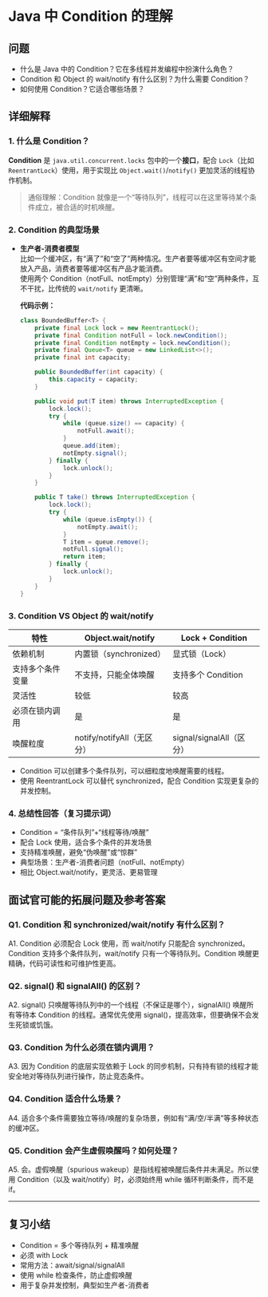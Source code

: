# Java 中 Condition 的理解

## 问题

- 什么是 Java 中的 Condition？它在多线程并发编程中扮演什么角色？
- Condition 和 Object 的 wait/notify 有什么区别？为什么需要 Condition？
- 如何使用 Condition？它适合哪些场景？

## 详细解释

### 1. 什么是 Condition？

**Condition** 是 `java.util.concurrent.locks` 包中的一个**接口**，配合 `Lock`（比如 `ReentrantLock`）使用，用于实现比 `Object.wait()`/`notify()` 更加灵活的线程协作机制。

> 通俗理解：Condition 就像是一个“等待队列”，线程可以在这里等待某个条件成立，被合适的时机唤醒。

### 2. Condition 的典型场景

- **生产者-消费者模型**  
  比如一个缓冲区，有“满了”和“空了”两种情况。生产者要等缓冲区有空间才能放入产品，消费者要等缓冲区有产品才能消费。  
  使用两个 Condition（notFull、notEmpty）分别管理“满”和“空”两种条件，互不干扰，比传统的 `wait/notify` 更清晰。

  **代码示例：**

  ```java
  class BoundedBuffer<T> {
      private final Lock lock = new ReentrantLock();
      private final Condition notFull = lock.newCondition();
      private final Condition notEmpty = lock.newCondition();
      private final Queue<T> queue = new LinkedList<>();
      private final int capacity;
  
      public BoundedBuffer(int capacity) {
          this.capacity = capacity;
      }
  
      public void put(T item) throws InterruptedException {
          lock.lock();
          try {
              while (queue.size() == capacity) {
                  notFull.await();
              }
              queue.add(item);
              notEmpty.signal();
          } finally {
              lock.unlock();
          }
      }
  
      public T take() throws InterruptedException {
          lock.lock();
          try {
              while (queue.isEmpty()) {
                  notEmpty.await();
              }
              T item = queue.remove();
              notFull.signal();
              return item;
          } finally {
              lock.unlock();
          }
      }
  }
  ```

### 3. Condition VS Object 的 wait/notify

| 特性             | Object.wait/notify         | Lock + Condition         |
| ---------------- | -------------------------- | ------------------------ |
| 依赖机制         | 内置锁（synchronized）     | 显式锁（Lock）           |
| 支持多个条件变量 | 不支持，只能全体唤醒       | 支持多个 Condition       |
| 灵活性           | 较低                       | 较高                     |
| 必须在锁内调用   | 是                         | 是                       |
| 唤醒粒度         | notify/notifyAll（无区分） | signal/signalAll（区分） |

- Condition 可以创建多个条件队列，可以细粒度地唤醒需要的线程。
- 使用 ReentrantLock 可以替代 synchronized，配合 Condition 实现更复杂的并发控制。

### 4. 总结性回答（复习提示词）

- Condition = “条件队列”+“线程等待/唤醒”
- 配合 Lock 使用，适合多个条件的并发场景
- 支持精准唤醒，避免“伪唤醒”或“惊群”
- 典型场景：生产者-消费者问题（notFull、notEmpty）
- 相比 Object.wait/notify，更灵活、更易管理

## 面试官可能的拓展问题及参考答案

### Q1. Condition 和 synchronized/wait/notify 有什么区别？  
A1. Condition 必须配合 Lock 使用，而 wait/notify 只能配合 synchronized。Condition 支持多个条件队列，wait/notify 只有一个等待队列。Condition 唤醒更精确，代码可读性和可维护性更高。

### Q2. signal() 和 signalAll() 的区别？  
A2. signal() 只唤醒等待队列中的一个线程（不保证是哪个），signalAll() 唤醒所有等待本 Condition 的线程。通常优先使用 signal()，提高效率，但要确保不会发生死锁或饥饿。

### Q3. Condition 为什么必须在锁内调用？  
A3. 因为 Condition 的底层实现依赖于 Lock 的同步机制，只有持有锁的线程才能安全地对等待队列进行操作，防止竞态条件。

### Q4. Condition 适合什么场景？  
A4. 适合多个条件需要独立等待/唤醒的复杂场景，例如有“满/空/半满”等多种状态的缓冲区。

### Q5. Condition 会产生虚假唤醒吗？如何处理？  
A5. 会。虚假唤醒（spurious wakeup）是指线程被唤醒后条件并未满足。所以使用 Condition（以及 wait/notify）时，必须始终用 while 循环判断条件，而不是 if。

---

## 复习小结

- Condition = 多个等待队列 + 精准唤醒
- 必须 with Lock
- 常用方法：await/signal/signalAll
- 使用 while 检查条件，防止虚假唤醒
- 用于复杂并发控制，典型如生产者-消费者